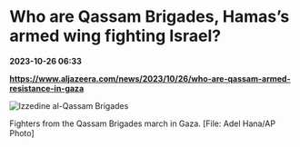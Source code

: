 # Who are Qassam Brigades, Hamas’s armed wing fighting Israel?

**2023-10-26 06:33**

**https://www.aljazeera.com/news/2023/10/26/who-are-qassam-armed-resistance-in-gaza**

![Izzedine al-Qassam Brigades](https://www.aljazeera.com/wp-content/uploads/2023/10/AP21148649447979-1698299606.jpg?resize=770%2C513&quality=80)

Fighters from the Qassam Brigades march in Gaza. \[File: Adel Hana/AP Photo\]
